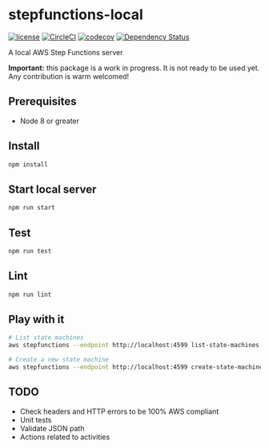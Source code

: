 # stepfunctions-local

[![license](https://img.shields.io/badge/License-Apache%202.0-blue.svg)](https://github.com/airware/stepfunctions-local/blob/master/LICENSE)
[![CircleCI](https://circleci.com/gh/airware/stepfunctions-local/tree/master.svg?style=shield&circle-token=75641357fe0d5c8f643d714aa37009fa65037f40)](https://circleci.com/gh/airware/stepfunctions-local/tree/master)
[![codecov](https://codecov.io/gh/airware/stepfunctions-local/branch/master/graph/badge.svg)](https://codecov.io/gh/airware/stepfunctions-local)
[![Dependency Status](https://www.versioneye.com/user/projects/5a571bfa0fb24f1a8fb2861d/badge.svg?style=flat)](https://www.versioneye.com/user/projects/5a571bfa0fb24f1a8fb2861d)

A local AWS Step Functions server

**Important:** this package is a work in progress. It is not ready to be used yet. Any contribution is warm welcomed!

## Prerequisites

* Node 8 or greater

## Install
```bash
npm install
```

## Start local server
```bash
npm run start
```

## Test
```bash
npm run test
```

## Lint
```bash
npm run lint
```

## Play with it
```bash
# List state machines
aws stepfunctions --endpoint http://localhost:4599 list-state-machines --cli-input-json '{"maxResults": 200}'

# Create a new state machine
aws stepfunctions --endpoint http://localhost:4599 create-state-machine --name name --definition '{"Comment":"A Hello World example of the Amazon States Language using a Pass state","StartAt":"HelloWorld","States":{"HelloWorld":{"Type":"Pass","Result":"Hello World!","End":true}}}' --role-arn arn:aws:iam::0123456789:role/service-role/StatesExecutionRole-us-east-1
```

## TODO
- Check headers and HTTP errors to be 100% AWS compliant
- Unit tests
- Validate JSON path
- Actions related to activities
